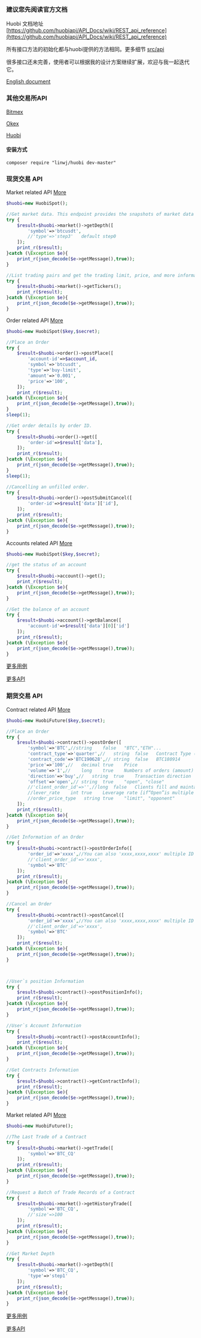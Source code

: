### 建议您先阅读官方文档

Huobi 文档地址 [https://github.com/huobiapi/API_Docs/wiki/REST_api_reference](https://github.com/huobiapi/API_Docs/wiki/REST_api_reference)

所有接口方法的初始化都与huobi提供的方法相同。更多细节 [src/api](https://github.com/zhouaini528/huobi-php/tree/master/src/Api)

很多接口还未完善，使用者可以根据我的设计方案继续扩展，欢迎与我一起迭代它。

[English document](https://github.com/zhouaini528/huobi-php/blob/master/README.md)

### 其他交易所API

[Bitmex](https://github.com/zhouaini528/bitmex-php)

[Okex](https://github.com/zhouaini528/okex-php)

[Huobi](https://github.com/zhouaini528/huobi-php)

#### 安装方式
```
composer require "linwj/huobi dev-master"
```

### 现货交易 API

Market related API [More](https://github.com/zhouaini528/huobi-php/blob/master/tests/spot/market.php)
```php
$huobi=new HuobiSpot();

//Get market data. This endpoint provides the snapshots of market data and can be used without verifications.
try {
    $result=$huobi->market()->getDepth([
        'symbol'=>'btcusdt',
        //'type'=>'step3'   default step0
    ]);
    print_r($result);
}catch (\Exception $e){
    print_r(json_decode($e->getMessage(),true));
}

//List trading pairs and get the trading limit, price, and more information of different trading pairs.
try {
    $result=$huobi->market()->getTickers();
    print_r($result);
}catch (\Exception $e){
    print_r(json_decode($e->getMessage(),true));
}
```

Order related API [More](https://github.com/zhouaini528/huobi-php/blob/master/tests/spot/order.php)
```php
$huobi=new HuobiSpot($key,$secret);

//Place an Order
try {
    $result=$huobi->order()->postPlace([
        'account-id'=>$account_id,
        'symbol'=>'btcusdt',
        'type'=>'buy-limit',
        'amount'=>'0.001',
        'price'=>'100',
    ]);
    print_r($result);
}catch (\Exception $e){
    print_r(json_decode($e->getMessage(),true));
}
sleep(1);

//Get order details by order ID.
try {
    $result=$huobi->order()->get([
        'order-id'=>$result['data'],
    ]);
    print_r($result);
}catch (\Exception $e){
    print_r(json_decode($e->getMessage(),true));
}
sleep(1);

//Cancelling an unfilled order.
try {
    $result=$huobi->order()->postSubmitCancel([
        'order-id'=>$result['data']['id'],
    ]);
    print_r($result);
}catch (\Exception $e){
    print_r(json_decode($e->getMessage(),true));
}
```

Accounts related API [More](https://github.com/zhouaini528/huobi-php/blob/master/tests/spot/account.php)
```php
$huobi=new HuobiSpot($key,$secret);

//get the status of an account
try {
    $result=$huobi->account()->get();
    print_r($result);
}catch (\Exception $e){
    print_r(json_decode($e->getMessage(),true));
}

//Get the balance of an account
try {
    $result=$huobi->account()->getBalance([
        'account-id'=>$result['data'][0]['id']
    ]);
    print_r($result);
}catch (\Exception $e){
    print_r(json_decode($e->getMessage(),true));
}

```

[更多用例](https://github.com/zhouaini528/huobi-php/tree/master/tests/spot)

[更多API](https://github.com/zhouaini528/huobi-php/tree/master/src/Api/Spot)

### 期货交易 API

Contract related API [More](https://github.com/zhouaini528/huobi-php/blob/master/tests/future/contract.php)

```php
$huobi=new HuobiFuture($key,$secret);

//Place an Order
try {
    $result=$huobi->contract()->postOrder([
        'symbol'=>'BTC',//string    false   "BTC","ETH"...
        'contract_type'=>'quarter',//   string  false   Contract Type ("this_week": "next_week": "quarter":)
        'contract_code'=>'BTC190628',// string  false   BTC180914
        'price'=>'100',//   decimal true    Price
        'volume'=>'1',//    long    true    Numbers of orders (amount)
        'direction'=>'buy',//   string  true    Transaction direction
        'offset'=>'open',// string  true    "open", "close"
        //'client_order_id'=>'',//long  false   Clients fill and maintain themselves, and this time must be greater than last time
        //lever_rate    int true    Leverage rate [if“Open”is multiple orders in 10 rate, there will be not multiple orders in 20 rate
        //order_price_type   string true    "limit", "opponent"
    ]);
    print_r($result);
}catch (\Exception $e){
    print_r(json_decode($e->getMessage(),true));
}

//Get Information of an Order
try {
    $result=$huobi->contract()->postOrderInfo([
        'order_id'=>'xxxx',//You can also 'xxxx,xxxx,xxxx' multiple ID
        //'client_order_id'=>'xxxx',
        'symbol'=>'BTC'
    ]);
    print_r($result);
}catch (\Exception $e){
    print_r(json_decode($e->getMessage(),true));
}

//Cancel an Order
try {
    $result=$huobi->contract()->postCancel([
        'order_id'=>'xxxx',//You can also 'xxxx,xxxx,xxxx' multiple ID
        //'client_order_id'=>'xxxx',
        'symbol'=>'BTC'
    ]);
    print_r($result);
}catch (\Exception $e){
    print_r(json_decode($e->getMessage(),true));
}



//User`s position Information
try {
    $result=$huobi->contract()->postPositionInfo();
    print_r($result);
}catch (\Exception $e){
    print_r(json_decode($e->getMessage(),true));
}

//User`s Account Information
try {
    $result=$huobi->contract()->postAccountInfo();
    print_r($result);
}catch (\Exception $e){
    print_r(json_decode($e->getMessage(),true));
}

//Get Contracts Information
try {
    $result=$huobi->contract()->getContractInfo();
    print_r($result);
}catch (\Exception $e){
    print_r(json_decode($e->getMessage(),true));
}
```

Market related API [More](https://github.com/zhouaini528/huobi-php/blob/master/tests/future/market.php)
```php
$huobi=new HuobiFuture();

//The Last Trade of a Contract
try {
    $result=$huobi->market()->getTrade([
        'symbol'=>'BTC_CQ'
    ]);
    print_r($result);
}catch (\Exception $e){
    print_r(json_decode($e->getMessage(),true));
}

//Request a Batch of Trade Records of a Contract
try {
    $result=$huobi->market()->getHistoryTrade([
        'symbol'=>'BTC_CQ',
        //'size'=>100
    ]);
    print_r($result);
}catch (\Exception $e){
    print_r(json_decode($e->getMessage(),true));
}

//Get Market Depth
try {
    $result=$huobi->market()->getDepth([
        'symbol'=>'BTC_CQ',
        'type'=>'step1'
    ]);
    print_r($result);
}catch (\Exception $e){
    print_r(json_decode($e->getMessage(),true));
}
```

[更多用例](https://github.com/zhouaini528/huobi-php/tree/master/tests/future)

[更多API](https://github.com/zhouaini528/huobi-php/tree/master/src/Api/Futures)

